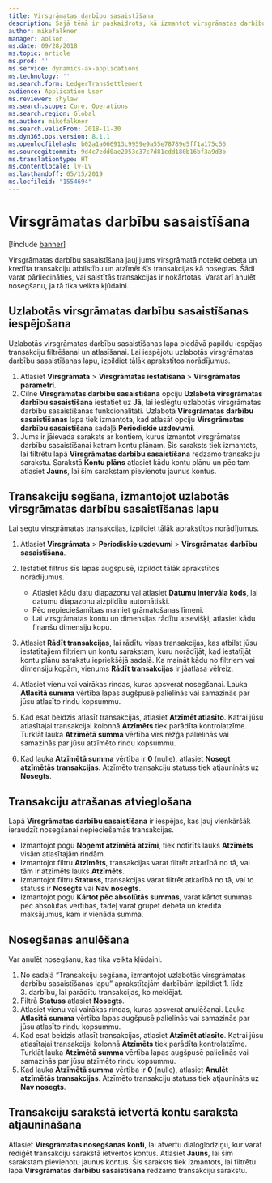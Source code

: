 ```yaml
---
title: Virsgrāmatas darbību sasaistīšana
description: Šajā tēmā ir paskaidrots, kā izmantot virsgrāmatas darbību sasaistīšanas lapu, lai segtu virsgrāmatas transakcijas un anulētu nosegšanu.
author: mikefalkner
manager: aolson
ms.date: 09/28/2018
ms.topic: article
ms.prod: ''
ms.service: dynamics-ax-applications
ms.technology: ''
ms.search.form: LedgerTransSettlement
audience: Application User
ms.reviewer: shylaw
ms.search.scope: Core, Operations
ms.search.region: Global
ms.author: mikefalkner
ms.search.validFrom: 2018-11-30
ms.dyn365.ops.version: 8.1.1
ms.openlocfilehash: b02a1a066913c9959e9a55e78789e5ff1a175c56
ms.sourcegitcommit: 9d4c7edd0ae2053c37c7d81cdd180b16bf3a9d3b
ms.translationtype: HT
ms.contentlocale: lv-LV
ms.lasthandoff: 05/15/2019
ms.locfileid: "1554694"
---
```

# <a name="ledger-settlements"></a>Virsgrāmatas darbību sasaistīšana

[!include [banner](../includes/banner.md)]

Virsgrāmatas darbību sasaistīšana ļauj jums virsgrāmatā noteikt debeta un kredīta transakciju atbilstību un atzīmēt šīs transakcijas kā nosegtas. Šādi varat pārliecināties, vai saistītās transakcijas ir nokārtotas. Varat arī anulēt nosegšanu, ja tā tika veikta kļūdaini.

## <a name="enable-advanced-ledger-settlements"></a>Uzlabotās virsgrāmatas darbību sasaistīšanas iespējošana

Uzlabotās virsgrāmatas darbību sasaistīšanas lapa piedāvā papildu iespējas transakciju filtrēšanai un atlasīšanai. Lai iespējotu uzlabotās virsgrāmatas darbību sasaistīšanas lapu, izpildiet tālāk aprakstītos norādījumus.

1. Atlasiet **Virsgrāmata** \> **Virsgrāmatas iestatīšana** \> **Virsgrāmatas parametri**. 
2. Cilnē **Virsgrāmatas darbību sasaistīšana** opciju **Uzlabotā virsgrāmatas darbību sasaistīšana** iestatiet uz **Jā**, lai ieslēgtu uzlabotās virsgrāmatas darbību sasaistīšanas funkcionalitāti. Uzlabotā **Virsgrāmatas darbību sasaistīšanas** lapa tiek izmantota, kad atlasāt opciju **Virsgrāmatas darbību sasaistīšana** sadaļā **Periodiskie uzdevumi**. 
3. Jums ir jāievada saraksts ar kontiem, kurus izmantot virsgrāmatas darbību sasaistīšanai katram kontu plānam. Šis saraksts tiek izmantots, lai filtrētu lapā **Virsgrāmatas darbību sasaistīšana** redzamo transakciju sarakstu. Sarakstā **Kontu plāns** atlasiet kādu kontu plānu un pēc tam atlasiet **Jauns**, lai šim sarakstam pievienotu jaunus kontus.

## <a name="settle-transactions-by-using-the-advanced-ledger-settlements-page"></a>Transakciju segšana, izmantojot uzlabotās virsgrāmatas darbību sasaistīšanas lapu

Lai segtu virsgrāmatas transakcijas, izpildiet tālāk aprakstītos norādījumus.

1. Atlasiet **Virsgrāmata** \> **Periodiskie uzdevumi** \> **Virsgrāmatas darbību sasaistīšana**.
2. Iestatiet filtrus šīs lapas augšpusē, izpildot tālāk aprakstītos norādījumus.

    - Atlasiet kādu datu diapazonu vai atlasiet **Datumu intervāla kods**, lai datumu diapazonu aizpildītu automātiski.
    - Pēc nepieciešamības mainiet grāmatošanas līmeni.
    - Lai virsgrāmatas kontu un dimensijas rādītu atsevišķi, atlasiet kādu finanšu dimensiju kopu.

3. Atlasiet **Rādīt transakcijas**, lai rādītu visas transakcijas, kas atbilst jūsu iestatītajiem filtriem un kontu sarakstam, kuru norādījāt, kad iestatījāt kontu plānu sarakstu iepriekšējā sadaļā. Ka maināt kādu no filtriem vai dimensiju kopām, vienums **Rādīt transakcijas** ir jāatlasa vēlreiz.
4. Atlasiet vienu vai vairākas rindas, kuras apsverat nosegšanai. Lauka **Atlasītā summa** vērtība lapas augšpusē palielinās vai samazinās par jūsu atlasīto rindu kopsummu.
5. Kad esat beidzis atlasīt transakcijas, atlasiet **Atzīmēt atlasīto**. Katrai jūsu atlasītajai transakcijai kolonnā **Atzīmēts** tiek parādīta kontrolatzīme. Turklāt lauka **Atzīmētā summa** vērtība virs režģa palielinās vai samazinās par jūsu atzīmēto rindu kopsummu.
6. Kad lauka **Atzīmētā summa** vērtība ir **0** (nulle), atlasiet **Nosegt atzīmētās transakcijas**. Atzīmēto transakciju statuss tiek atjaunināts uz **Nosegts**.

## <a name="make-transactions-easier-to-find"></a>Transakciju atrašanas atvieglošana

Lapā **Virsgrāmatas darbību sasaistīšana** ir iespējas, kas ļauj vienkāršāk ieraudzīt nosegšanai nepieciešamās transakcijas.

- Izmantojot pogu **Noņemt atzīmētā atzīmi**, tiek notīrīts lauks **Atzīmēts** visām atlasītajām rindām.
- Izmantojot filtru **Atzīmēts**, transakcijas varat filtrēt atkarībā no tā, vai tām ir atzīmēts lauks **Atzīmēts**.
- Izmantojot filtru **Statuss**, transakcijas varat filtrēt atkarībā no tā, vai to statuss ir **Nosegts** vai **Nav nosegts**.
- Izmantojot pogu **Kārtot pēc absolūtās summas**, varat kārtot summas pēc absolūtās vērtības, tādēļ varat grupēt debeta un kredīta maksājumus, kam ir vienāda summa.

## <a name="reverse-a-settlement"></a>Nosegšanas anulēšana

Var anulēt nosegšanu, kas tika veikta kļūdaini.

1. No sadaļā “Transakciju segšana, izmantojot uzlabotās virsgrāmatas darbību sasaistīšanas lapu” aprakstītajām darbībām izpildiet 1. līdz 3. darbību, lai parādītu transakcijas, ko meklējat.
2. Filtrā **Statuss** atlasiet **Nosegts**.
3. Atlasiet vienu vai vairākas rindas, kuras apsverat anulēšanai. Lauka **Atlasītā summa** vērtība lapas augšpusē palielinās vai samazinās par jūsu atlasīto rindu kopsummu.
4. Kad esat beidzis atlasīt transakcijas, atlasiet **Atzīmēt atlasīto**. Katrai jūsu atlasītajai transakcijai kolonnā **Atzīmēts** tiek parādīta kontrolatzīme. Turklāt lauka **Atzīmētā summa** vērtība lapas augšpusē palielinās vai samazinās par jūsu atzīmēto rindu kopsummu.
5. Kad lauka **Atzīmētā summa** vērtība ir **0** (nulle), atlasiet **Anulēt atzīmētās transakcijas**. Atzīmēto transakciju statuss tiek atjaunināts uz **Nav nosegts**.

## <a name="update-the-list-of-accounts-that-are-included-in-the-list-of-transactions"></a>Transakciju sarakstā ietvertā kontu saraksta atjaunināšana

Atlasiet **Virsgrāmatas nosegšanas konti**, lai atvērtu dialoglodziņu, kur varat rediģēt transakciju sarakstā ietvertos kontus. Atlasiet **Jauns**, lai šim sarakstam pievienotu jaunus kontus. Šis saraksts tiek izmantots, lai filtrētu lapā **Virsgrāmatas darbību sasaistīšana** redzamo transakciju sarakstu.
